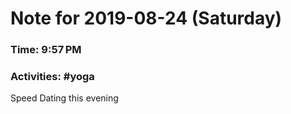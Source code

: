 # Note for 2019-08-24 (Saturday)
### Time: 9:57 PM
### Activities: #yoga

Speed Dating this evening
